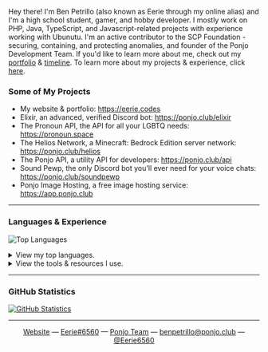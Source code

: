 Hey there! I'm Ben Petrillo (also known as Eerie through my online alias) and I'm a high school student, gamer, and hobby developer. I mostly work on PHP, Java, TypeScript, and Javascript-related projects with experience working with Ubunutu. I'm an active contributor to the SCP Foundation - securing, containing, and protecting anomalies, and founder of the Ponjo Development Team. If you'd like to learn more about me, check out my [portfolio](https://eerie.codes) & [timeline](https://eerie.codes/timeline). To learn more about my projects & experience, click [here](https://ponjo.club).

### Some of My Projects

- My website & portfolio: https://eerie.codes
- Elixir, an advanced, verified Discord bot: https://ponjo.club/elixir
- The Pronoun API, the API for all your LGBTQ needs: https://pronoun.space
- The Helios Network, a Minecraft: Bedrock Edition server network: https://ponjo.club/helios
- The Ponjo API, a utility API for developers: https://ponjo.club/api
- Sound Pewp, the only Discord bot you'll ever need for your voice chats: https://ponjo.club/soundpewp
- Ponjo Image Hosting, a free image hosting service: https://app.ponjo.club
---

### Languages & Experience

![Top Languages](https://github-readme-stats.vercel.app/api/top-langs/?username=Eerie6560&langs_count=10&layout=compact)<br>

<details>
<summary>View my top languages.</summary>
  <br> 
  <ul>
    <li>Java</li>
    <li>HTML</li>
    <li>PHP</li>
    <li>JavaScript</li>
    <li>Python</li>
    <li>TypeScript</li>
    <li>CSS</li>
    <li>Markdown</li>
</details>  
  
<details>
<summary>View the tools & resources I use.</summary>
  <br> 
  <ul>
    <li>Bootstrap</li>
    <li>PocketMine-MP</li>
    <li>Node.js</li>
    <li>Vue.js</li>
    <li>Discord.js</li>
    <li>NPM</li>
    <li>JDA</li>
    <li>Docker</li>
    <li>Git</li>
    <li>Discord.py</li>
    <li>MySQL</li>
    <li>MongoDB</li>
    <li>SqLite & SqLite3</li>
    <li>QuickMongo</li>
    <li>PhpStorm</li>
    <li>SSH</li>
    <li>SFTP</li>
    <li>WinSCP</li>
    <li>Wordpress</li>
    <li>GitHub</li>
    <li>Commando</li>
    <li>Spigot</li>
    <li>Ubuntu</li>
    <li>Cloudflare</li>
    <li>Normalize.css</li>
    <li>CentOS</li>
    <li>Bukkit</li>
    <li>Visual Studio Code</li>
    <li>IntelliJ IDEA Ultimate</li>
    <li>PyCharm</li>
    <li>Webstorm</li>
</details>    
  
---
  
### GitHub Statistics
  
[![GitHub Statistics](https://github-readme-stats.vercel.app/api?username=Eerie6560&show_icons=true&hide=prs,issues)](https://eerie.codes)
  
---
  
<div align="center">
  <a href="https://eerie.codes">Website</a> —
  <a href="https://discordapp.com/users/460177285954142208">Eerie#6560</a> —
  <a href="https://ponjo.club">Ponjo Team</a> —
  <a href="mailto:benpetrilloe@ponjo.club">benpetrillo@ponjo.club</a> —
  <a href="https://twitter.com/Eerie6560">@Eerie6560</a>
</div>
